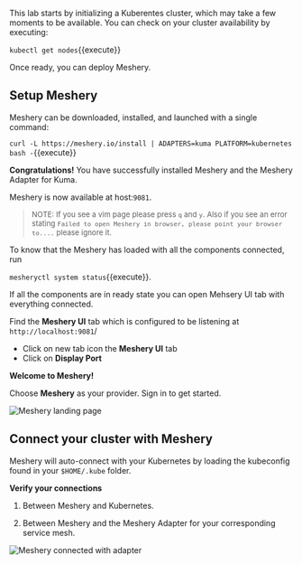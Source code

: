 This lab starts by initializing a Kuberentes cluster, which may take a few moments to be available. You can check on your cluster availability by executing:

`kubectl get nodes`{{execute}}

Once ready, you can deploy Meshery.

## Setup Meshery

Meshery can be downloaded, installed, and launched with a single command:

`curl -L https://meshery.io/install | ADAPTERS=kuma PLATFORM=kubernetes bash -`{{execute}}

**Congratulations!** You have successfully installed Meshery and the Meshery Adapter for Kuma.

Meshery is now available at host:`9081`.

><font size=2>NOTE: If you see a vim page please press `q` and `y`. Also if you see an error stating `Failed to open Meshery in browser, please point your browser to....` please ignore it. </font>

To know that the Meshery has loaded with all the components connected, run 

`mesheryctl system status`{{execute}}.

 If all the components are in ready state you can open Mehsery UI tab with everything connected.

Find the **Meshery UI** tab which is configured to be listening at `http://localhost:9081`/

- Click on new tab icon the **Meshery UI** tab
- Click on **Display Port** 

**Welcome to Meshery!**

Choose **Meshery** as your provider. Sign in to get started.

![Meshery landing page](./assets/starting-page.png)

## Connect your cluster with Meshery

Meshery will auto-connect with your Kubernetes by loading the kubeconfig found in your `$HOME/.kube` folder.

**Verify your connections**


1. Between Meshery and Kubernetes.

2. Between Meshery and the Meshery Adapter for your corresponding service mesh.

![Meshery connected with adapter](./assets/kuma-connected.png)
